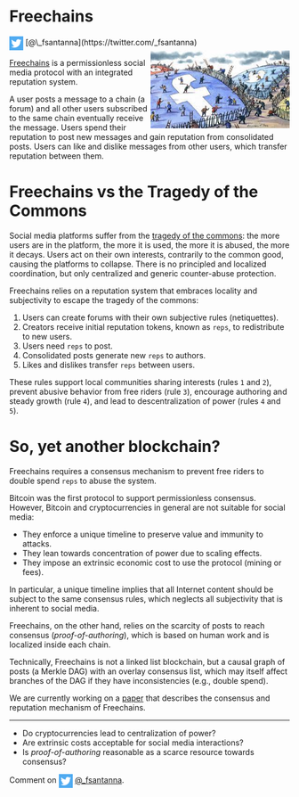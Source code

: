 # Freechains

<img src="../twitter.png" style="vertical-align:middle">
[@\_fsantanna](https://twitter.com/_fsantanna)

<img src="tragedy.jpeg" align="right" width="250" title="(from Financial Times)">

<!--
https://www.ft.com/content/ec74ce54-d3e1-11e7-8c9a-d9c0a5c8d5c9
-->

[Freechains][1] is a permissionless social media protocol with an integrated
reputation system.

A user posts a message to a chain (a forum) and all other users subscribed to
the same chain eventually receive the message.
Users spend their reputation to post new messages and gain reputation from
consolidated posts.
Users can like and dislike messages from other users, which transfer reputation
between them.

# Freechains vs the Tragedy of the Commons

Social media platforms suffer from the [tragedy of the commons][2]:
    the more users are in the platform,
    the more it is used,
    the more it is abused,
    the more it decays.
Users act on their own interests, contrarily to the common good, causing the
platforms to collapse.
There is no principled and localized coordination, but only centralized and
generic counter-abuse protection.

Freechains relies on a reputation system that embraces locality and
subjectivity to escape the tragedy of the commons:

1. Users can create forums with their own subjective rules (netiquettes).
2. Creators receive initial reputation tokens, known as `reps`, to redistribute
   to new users.
3. Users need `reps` to post.
4. Consolidated posts generate new `reps` to authors.
5. Likes and dislikes transfer `reps` between users.

These rules
    support local communities sharing interests (rules `1` and `2`),
    prevent abusive behavior from free riders (rule `3`),
    encourage authoring and steady growth (rule `4`), and
    lead to descentralization of power (rules `4` and `5`).

# So, yet another blockchain?

Freechains requires a consensus mechanism to prevent free riders to double
spend `reps` to abuse the system.

Bitcoin was the first protocol to support permissionless consensus.
However, Bitcoin and cryptocurrencies in general are not suitable for social
media:

- They enforce a unique timeline to preserve value and immunity to attacks.
- They lean towards concentration of power due to scaling effects.
- They impose an extrinsic economic cost to use the protocol (mining or fees).

In particular, a unique timeline implies that all Internet content should be
subject to the same consensus rules, which neglects all subjectivity that is
inherent to social media.

Freechains, on the other hand, relies on the scarcity of posts to reach
consensus (*proof-of-authoring*), which is based on human work and is localized
inside each chain.

Technically, Freechains is not a linked list blockchain, but a causal graph
of posts (a Merkle DAG) with an overlay consensus list, which may itself affect
branches of the DAG if they have inconsistencies (e.g., double spend).

We are currently working on a [paper][3] that describes the consensus and
reputation mechanism of Freechains.

[1]: https://github.com/Freechains/README/
[2]: https://en.wikipedia.org/wiki/Tragedy_of_the_commons
[3]: http://ceu-lang.org/chico/papers/fc_xxx22_pre.pdf

---

- Do cryptocurrencies lead to centralization of power?
- Are extrinsic costs acceptable for social media interactions?
- Is *proof-of-authoring* reasonable as a scarce resource towards consensus?

Comment on <img src="../twitter.png" style="vertical-align:middle">
[@\_fsantanna](https://twitter.com/_fsantanna/status/TODO).
